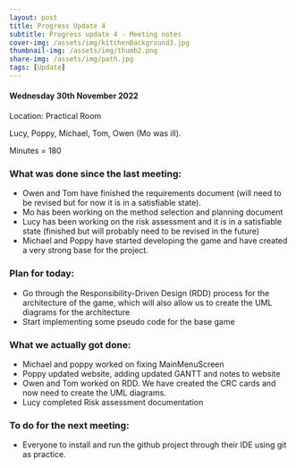 ```yaml
---
layout: post
title: Progress Update 4
subtitle: Progress update 4 - Meeting notes
cover-img: /assets/img/kitchenBackground3.jpg
thumbnail-img: /assets/img/thumb2.png
share-img: /assets/img/path.jpg
tags: [Update]
---
```

<h4>Wednesday 30th November 2022</h4> 
<p>Location: Practical Room</br>
<p>Lucy, Poppy, Michael, Tom, Owen (Mo was ill).<br>
<p>Minutes = 180<br>
<h3>What was done since the last meeting:</h3>

<ul>
  <li>Owen and Tom have finished the requirements document (will need to be revised but for now it is in a satisfiable state).</li>
  <li>Mo has been working on the method selection and planning document</li>
  <li>Lucy has been working on the risk assessment and it is in a satisfiable state (finished but will probably need to be revised in the future)</li>
  <li>Michael and Poppy have started developing the game and have created a very strong base for the project.</li>
</ul>

<h3>Plan for today:</h3>

<ul>
  <li>Go through the Responsibility-Driven Design (RDD) process for the architecture of the game, which will also allow us to create the UML diagrams for the     architecture </li>
  <li>Start implementing some pseudo code for the base game</li>
</ul>

<h3>What we actually got done:</h3>

<ul>
  <li>Michael and poppy worked on fixing MainMenuScreen</li>
  <li>Poppy updated website, adding updated GANTT and notes to website</li>
  <li>Owen and Tom worked on RDD. We have created the CRC cards and now need to create the UML diagrams.</li>
  <li>Lucy completed Risk assessment documentation</li>
</ul>

<h3>To do for the next meeting:</h3>

<ul>
  <li>Everyone to install and run the github project through their IDE using git as practice. </li>
</ul>


